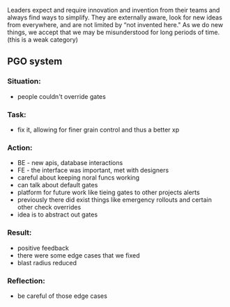 
Leaders expect and require innovation and invention from their teams and always find ways to simplify. They are externally aware, look for new ideas from everywhere, and are not limited by “not invented here." As we do new things, we accept that we may be misunderstood for long periods of time. (this is a weak category)

## PGO system
### Situation:
- people couldn't override gates

### Task:
- fix it, allowing for finer grain control and thus a better xp

### Action:
- BE - new apis, database interactions
- FE - the interface was important, met with designers
- careful about keeping noral funcs working
- can talk about default gates
- platform for future work like tieing gates to other projects alerts
- previously there did exist things like emergency rollouts and certain other check overrides
- idea is to abstract out gates

### Result:
- positive feedback
- there were some edge cases that we fixed
- blast radius reduced

### Reflection:
- be careful of those edge cases
